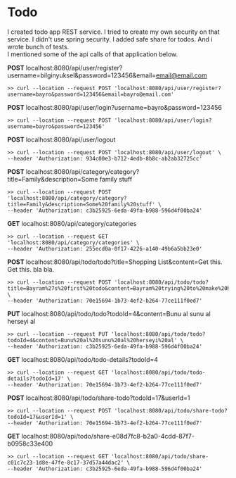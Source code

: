 <h1>Todo</h1>

I created todo app REST service. I tried to create my own security on that service. I didn't use spring security. I added safe share for todos.
And i wrote bunch of tests.
<br>
I mentioned some of the api calls of that application below.

<strong>POST</strong> localhost:8080/api/user/register?username=bilginyuksel&password=123456&email=email@email.com
```shell
>> curl --location --request POST 'localhost:8080/api/user/register?username=bayro&password=123456&email=bayro@email.com'
```

<strong>POST</strong> localhost:8080/api/user/login?username=bayro&password=123456
```shell
>> curl --location --request POST 'localhost:8080/api/user/login?username=bayro&password=123456'
```

<strong>POST</strong> localhost:8080/api/user/logout
```shell
>> curl --location --request POST 'localhost:8080/api/user/logout' \
--header 'Authorization: 934c00e3-b712-4edb-8b8c-ab2ab32725cc'
```

<strong>POST</strong> localhost:8080/api/category/category?title=Family&description=Some family stuff
```shell
>> curl --location --request POST 'localhost:8080/api/category/category?title=Family&description=Some%20family%20stuff' \
--header 'Authorization: c3b25925-6eda-49fa-b988-596d4f00ba24'
```

<strong>GET</strong> localhost:8080/api/category/categories
```shell
>> curl --location --request GET 'localhost:8080/api/category/categories' \
--header 'Authorization: 255ecd0a-0f17-4226-a140-49b6a5bb23e0'
```

<strong>POST</strong> localhost:8080/api/todo/todo?title=Shopping List&content=Get this. Get this. bla bla.

```shell
>> curl --location --request POST 'localhost:8080/api/todo/todo?title=Bayram%27s%20first%20todo&content=Bayram%20trying%20to%20make%20his%20game%20famous%21' \
--header 'Authorization: 70e15694-1b73-4ef2-b264-77ce111f0ed7'
```

<strong>PUT</strong> localhost:8080/api/todo/todo?todoId=4&content=Bunu al sunu al herseyi al

```shell
>> curl --location --request PUT 'localhost:8080/api/todo/todo?todoId=4&content=Bunu%20al%20sunu%20al%20herseyi%20al' \
--header 'Authorization: c3b25925-6eda-49fa-b988-596d4f00ba24'
```

<strong>GET</strong> localhost:8080/api/todo/todo-details?todoId=4

```shell
>> curl --location --request GET 'localhost:8080/api/todo/todo-details?todoId=17' \
--header 'Authorization: 70e15694-1b73-4ef2-b264-77ce111f0ed7'
```

<strong>POST</strong> localhost:8080/api/todo/share-todo?todoId=17&userId=1
```shell
>> curl --location --request POST 'localhost:8080/api/todo/share-todo?todoId=17&userId=1' \
--header 'Authorization: 70e15694-1b73-4ef2-b264-77ce111f0ed7'
```

<strong>GET</strong> localhost:8080/api/todo/share-e08d7fc8-b2a0-4cdd-87f7-b0958c33e400
```shell
>> curl --location --request GET 'localhost:8080/api/todo/share-c01c7c23-1d8e-47fe-8c17-37d57a44dac2' \
--header 'Authorization: c3b25925-6eda-49fa-b988-596d4f00ba24'
```
